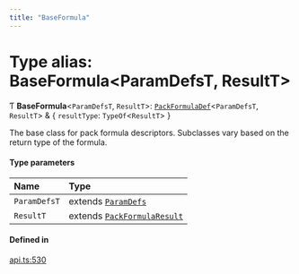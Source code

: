 ```yaml
---
title: "BaseFormula"
---
```

# Type alias: BaseFormula<ParamDefsT, ResultT\>

Ƭ **BaseFormula**<`ParamDefsT`, `ResultT`\>: [`PackFormulaDef`](../interfaces/PackFormulaDef.md)<`ParamDefsT`, `ResultT`\> & { `resultType`: `TypeOf`<`ResultT`\>  }

The base class for pack formula descriptors. Subclasses vary based on the return type of the formula.

#### Type parameters

| Name | Type |
| :------ | :------ |
| `ParamDefsT` | extends [`ParamDefs`](ParamDefs.md) |
| `ResultT` | extends [`PackFormulaResult`](PackFormulaResult.md) |

#### Defined in

[api.ts:530](https://github.com/coda/packs-sdk/blob/main/api.ts#L530)
